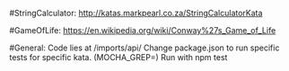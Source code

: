 #StringCalculator:
http://katas.markpearl.co.za/StringCalculatorKata

#GameOfLife:
https://en.wikipedia.org/wiki/Conway%27s_Game_of_Life

#General:
Code lies at /imports/api/
Change package.json to run specific tests for specific kata. (MOCHA_GREP=<kata>)
Run with npm test